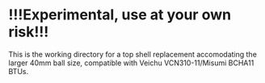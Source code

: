 # !!!Experimental, use at your own risk!!! #
This is the working directory for a top shell replacement accomodating the larger 40mm ball size, compatible with Veichu VCN310-11/Misumi BCHA11 BTUs.
